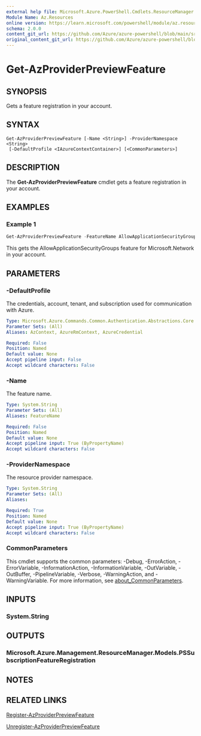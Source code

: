 ```yaml
---
external help file: Microsoft.Azure.PowerShell.Cmdlets.ResourceManager.dll-Help.xml
Module Name: Az.Resources
online version: https://learn.microsoft.com/powershell/module/az.resources/get-azproviderpreviewfeature
schema: 2.0.0
content_git_url: https://github.com/Azure/azure-powershell/blob/main/src/Resources/Resources/help/Get-AzProviderPreviewFeature.md
original_content_git_url: https://github.com/Azure/azure-powershell/blob/main/src/Resources/Resources/help/Get-AzProviderPreviewFeature.md
---
```


# Get-AzProviderPreviewFeature

## SYNOPSIS
Gets a feature registration in your account.

## SYNTAX

```
Get-AzProviderPreviewFeature [-Name <String>] -ProviderNamespace <String>
 [-DefaultProfile <IAzureContextContainer>] [<CommonParameters>]
```

## DESCRIPTION
The **Get-AzProviderPreviewFeature** cmdlet gets a feature registration in your account.

## EXAMPLES

### Example 1
```powershell
Get-AzProviderPreviewFeature -FeatureName AllowApplicationSecurityGroups -ProviderNamespace Microsoft.Network
```

This gets the AllowApplicationSecurityGroups feature for Microsoft.Network in your account.

## PARAMETERS

### -DefaultProfile
The credentials, account, tenant, and subscription used for communication with Azure.

```yaml
Type: Microsoft.Azure.Commands.Common.Authentication.Abstractions.Core.IAzureContextContainer
Parameter Sets: (All)
Aliases: AzContext, AzureRmContext, AzureCredential

Required: False
Position: Named
Default value: None
Accept pipeline input: False
Accept wildcard characters: False
```

### -Name
The feature name.

```yaml
Type: System.String
Parameter Sets: (All)
Aliases: FeatureName

Required: False
Position: Named
Default value: None
Accept pipeline input: True (ByPropertyName)
Accept wildcard characters: False
```

### -ProviderNamespace
The resource provider namespace.

```yaml
Type: System.String
Parameter Sets: (All)
Aliases:

Required: True
Position: Named
Default value: None
Accept pipeline input: True (ByPropertyName)
Accept wildcard characters: False
```

### CommonParameters
This cmdlet supports the common parameters: -Debug, -ErrorAction, -ErrorVariable, -InformationAction, -InformationVariable, -OutVariable, -OutBuffer, -PipelineVariable, -Verbose, -WarningAction, and -WarningVariable. For more information, see [about_CommonParameters](http://go.microsoft.com/fwlink/?LinkID=113216).

## INPUTS

### System.String

## OUTPUTS

### Microsoft.Azure.Management.ResourceManager.Models.PSSubscriptionFeatureRegistration

## NOTES

## RELATED LINKS

[Register-AzProviderPreviewFeature](./Register-AzProviderPreviewFeature.md)

[Unregister-AzProviderPreviewFeature](./Unregister-AzProviderPreviewFeature.md)
